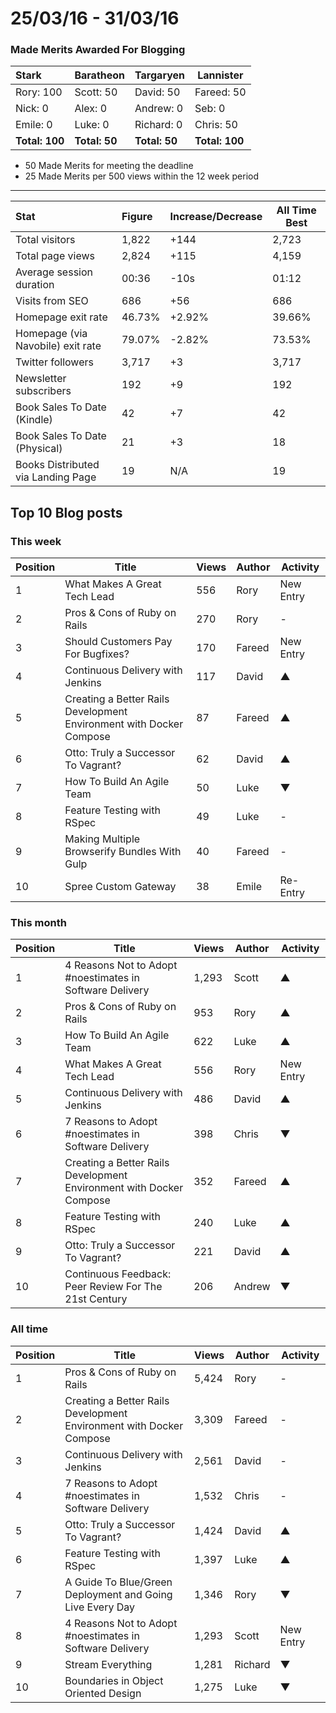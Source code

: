 # 25/03/16 - 31/03/16

### Made Merits Awarded For Blogging
| Stark | Baratheon | Targaryen | Lannister |
| :--- | :----- | :---------------- | ------------- |
| Rory: 100 | Scott: 50 | David: 50 | Fareed: 50 |
| Nick: 0 | Alex: 0 | Andrew: 0 | Seb: 0 |
| Emile: 0 | Luke: 0 | Richard: 0 | Chris: 50 |
| **Total: 100** | **Total: 50** | **Total: 50** | **Total: 100** |

- 50 Made Merits for meeting the deadline
- 25 Made Merits per 500 views within the 12 week period

--------

| Stat | Figure | Increase/Decrease | All Time Best |
| :--- | :----- | :---------------- | ------------- |
| Total visitors | 1,822 | +144 | 2,723 |
| Total page views | 2,824 | +115 | 4,159 |
| Average session duration | 00:36| -10s | 01:12 |
| Visits from SEO | 686 | +56 | 686 |
| Homepage exit rate | 46.73% | +2.92% | 39.66% |
| Homepage (via Navobile) exit rate | 79.07%| -2.82% | 73.53% |
| Twitter followers | 3,717 | +3 | 3,717 |
| Newsletter subscribers | 192 | +9 | 192 |
| Book Sales To Date (Kindle) | 42 | +7 | 42 |
| Book Sales To Date (Physical) | 21 | +3 | 18 |
| Books Distributed via Landing Page | 19 | N/A | 19 |

## Top 10 Blog posts

### This week

| Position | Title | Views | Author | Activity |
| -------- | ----- | ----- | ------ | -------- |
|1 |What Makes A Great Tech Lead | 556 | Rory | New Entry |
|2 |Pros & Cons of Ruby on Rails | 270 | Rory | - |
|3 |Should Customers Pay For Bugfixes? | 170 | Fareed | New Entry |
|4 |Continuous Delivery with Jenkins | 117 | David | ▲ |
|5 |Creating a Better Rails Development Environment with Docker Compose | 87 | Fareed | ▲ |
|6 |Otto: Truly a Successor To Vagrant? | 62 | David | ▲ |
|7 |How To Build An Agile Team | 50 | Luke | ▼ |
|8 |Feature Testing with RSpec | 49 | Luke | - |
|9 |Making Multiple Browserify Bundles With Gulp | 40 | Fareed | - |
|10 |Spree Custom Gateway | 38 | Emile | Re-Entry |

### This month

| Position | Title | Views | Author | Activity |
| -------- | ----- | ----- | ------ | -------- |
|1 |4 Reasons Not to Adopt #noestimates in Software Delivery | 1,293 | Scott | ▲ |
|2 |Pros & Cons of Ruby on Rails | 953 | Rory | ▲ |
|3 |How To Build An Agile Team | 622 | Luke | ▲ |
|4 |What Makes A Great Tech Lead | 556 | Rory | New Entry |
|5 |Continuous Delivery with Jenkins | 486 | David | ▲ |
|6 |7 Reasons to Adopt #noestimates in Software Delivery | 398 | Chris | ▼ |
|7 |Creating a Better Rails Development Environment with Docker Compose | 352 | Fareed | ▲ |
|8 |Feature Testing with RSpec | 240 | Luke | ▲ |
|9 |Otto: Truly a Successor To Vagrant? | 221 | David | ▲ |
|10 |Continuous Feedback: Peer Review For The 21st Century | 206 | Andrew | ▼ |

### All time

| Position | Title | Views | Author | Activity |
| -------- | ----- | ----- | ------ | -------- |
|1 |Pros & Cons of Ruby on Rails | 5,424 | Rory | - |
|2 |Creating a Better Rails Development Environment with Docker Compose | 3,309 | Fareed | - |
|3 |Continuous Delivery with Jenkins | 2,561 | David | - |
|4 |7 Reasons to Adopt #noestimates in Software Delivery | 1,532 | Chris | - |
|5 |Otto: Truly a Successor To Vagrant? | 1,424 | David | ▲ |
|6 |Feature Testing with RSpec | 1,397 | Luke | ▲ |
|7 |A Guide To Blue/Green Deployment and Going Live Every Day | 1,346 | Rory | ▼ |
|8 |4 Reasons Not to Adopt #noestimates in Software Delivery | 1,293 | Scott | New Entry |
|9 |Stream Everything | 1,281 | Richard | ▼ |
|10 |Boundaries in Object Oriented Design | 1,275 | Luke | ▼ |

